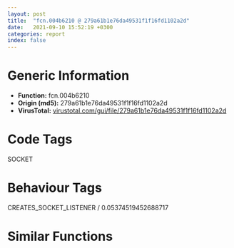 ```yaml
---
layout: post
title:  "fcn.004b6210 @ 279a61b1e76da49531f1f16fd1102a2d"
date:   2021-09-10 15:52:19 +0300
categories: report
index: false
---
```


# Generic Information
- **Function:** fcn.004b6210
- **Origin (md5):** 279a61b1e76da49531f1f16fd1102a2d
- **VirusTotal:** [virustotal.com/gui/file/279a61b1e76da49531f1f16fd1102a2d][virustotal_ref]

# Code Tags
<span class="tag" id="SOCKET">SOCKET</span>


# Behaviour Tags
<span class="bhv-tag" id="CREATES_SOCKET_LISTENER">CREATES_SOCKET_LISTENER / 0.05374519452688717</span>

# Similar Functions
<script type="text/javascript" src="https://www.gstatic.com/charts/loader.js"></script>
<script type="text/javascript">

    google.charts.load('current', {'packages':['corechart']});
    google.charts.setOnLoadCallback(drawChart);

    function drawChart() {
    var data = new google.visualization.DataTable();
        data.addColumn('number', 'X');
        data.addColumn('number', 'Y');
        data.addColumn({type: 'string', role: 'tooltip', 'p': {'html': true}});
        data.addColumn({'type': 'string', 'role': 'style'});
        
        data.addRows([
    [23.362194061279297, -36.145423889160156, '<b><a href="/report/fcn.004b6210@279a61b1e76da49531f1f16fd1102a2d">fcn.004b6210</a><br>@279a61b1e76da49531f1f16fd1102a2d</b><br>sub esp, 0x320<br>push ebx<br>mov ebx, dword[esp+0x32c]<br>push ebp<br>push esi<br>push edi<br>mov edi, dword[esp+0x334]<br>xor esi, esi<br>xor ebp, ebp<br>mov dword[esp+0x14], esi<br>mov dword[esp+0x18], esi<br>cmp edi, 0xffffffff<br>jne 0x4b6261<br>cmp ebx, edi<br>jne 0x4b6261<br>cmp dword[esp+0x33c], edi<br>jne 0x4b6261<br>mov eax, dword[esp+0x340]<br>push eax<br>call fcn.004b61e0<br>add esp, 4<br>pop edi<br>pop esi<br>pop ebp<br>pop ebx<br>add esp, 0x320<br>ret <br>mov eax, dword[esp+0x340]<br>cmp eax, esi<br>jle 0x4b627b<br>mov ebp, eax<br>call fcn.004bffa0<br>mov dword[esp+0x14], eax<br>mov dword[esp+0x18], edx<br>xor edx, edx<br>mov dword[esp+0x24], edx<br>mov dword[esp+0x10], 0xffffffff<br>mov dword[esp+0x128], esi<br>cmp edi, 0xffffffff<br>je 0x4b62b6<br>mov esi, 1<br>mov edx, esi<br>mov dword[esp+0x12c], edi<br>mov dword[esp+0x128], esi<br>mov dword[esp+0x28], edi<br>mov dword[esp+0x24], edx<br>mov dword[esp+0x10], edi<br>cmp ebx, 0xffffffff<br>je 0x4b631f<br>xor eax, eax<br>test esi, esi<br>jbe 0x4b62cf<br>cmp dword[esp+eax*4+0x12c], ebx<br>je 0x4b62cf<br>inc eax<br>cmp eax, esi<br>jb 0x4b62c1<br>cmp eax, esi<br>jne 0x4b62ee<br>cmp esi, 0x40<br>jae 0x4b62ee<br>mov dword[esp+eax*4+0x12c], ebx<br>mov esi, dword[esp+0x128]<br>inc esi<br>mov dword[esp+0x128], esi<br>xor eax, eax<br>test edx, edx<br>jbe 0x4b62ff<br>cmp dword[esp+eax*4+0x28], ebx<br>je 0x4b62ff<br>inc eax<br>cmp eax, edx<br>jb 0x4b62f4<br>cmp eax, edx<br>jne 0x4b6315<br>cmp edx, 0x40<br>jae 0x4b6315<br>mov dword[esp+eax*4+0x28], ebx<br>mov edx, dword[esp+0x24]<br>inc edx<br>mov dword[esp+0x24], edx<br>cmp ebx, dword[esp+0x10]<br>jbe 0x4b631f<br>mov dword[esp+0x10], ebx<br>mov edi, dword[esp+0x33c]<br>xor ecx, ecx<br>mov dword[esp+0x22c], ecx<br>cmp edi, 0xffffffff<br>je 0x4b6377<br>mov ecx, 1<br>xor eax, eax<br>mov dword[esp+0x230], edi<br>mov dword[esp+0x22c], ecx<br>test edx, edx<br>jbe 0x4b635c<br>lea ecx, [ecx]<br>cmp dword[esp+eax*4+0x28], edi<br>je 0x4b635c<br>add eax, ecx<br>cmp eax, edx<br>jb 0x4b6350<br>cmp eax, edx<br>jne 0x4b636d<br>cmp edx, 0x40<br>jae 0x4b636d<br>mov dword[esp+eax*4+0x28], edi<br>add dword[esp+0x24], ecx<br>cmp edi, dword[esp+0x10]<br>jbe 0x4b6377<br>mov dword[esp+0x10], edi<br>mov ebx, dword[esp+0x10]<br>xor edx, edx<br>cmp dword[esp+0x340], edx<br>lea eax, [esp+0x1c]<br>setl dl<br>dec edx<br>and edx, eax<br>mov edi, edx<br>inc ebx<br>jmp 0x4b63b0<br>mov ecx, dword[esp+0x22c]<br>mov esi, dword[esp+0x128]<br>mov edi, edi<br>mov eax, dword[esp+0x340]<br>xor edx, edx<br>cmp eax, edx<br>jle 0x4b63e4<br>mov eax, 0x10624dd3<br>imul ebp<br>sar edx, 6<br>mov eax, edx<br>shr eax, 0x1f<br>add eax, edx<br>mov dword[esp+0x1c], eax<br>imul eax, eax, 0x3e8<br>mov edx, ebp<br>sub edx, eax<br>imul edx, edx, 0x3e8<br>jmp 0x4b63ea<br>jne 0x4b63ee<br>mov dword[esp+0x1c], edx<br>mov dword[esp+0x20], edx<br>neg ecx<br>sbb ecx, ecx<br>push edi<br>lea edx, [esp+0x230]<br>and ecx, edx<br>lea eax, [esp+0x28]<br>push eax<br>neg esi<br>sbb esi, esi<br>lea eax, [esp+0x130]<br>push ecx<br>and esi, eax<br>push esi<br>push ebx<br>call dword[sym.imp.WS2_32.dll_select]<br>cmp eax, 0xffffffff<br>jne 0x4b646f<br>call dword[sym.imp.WS2_32.dll_WSAGetLastError]<br>test eax, eax<br>je 0x4b6436<br>cmp dword[0x5446d0], 0<br>jne 0x4b6473<br>cmp eax, 0x2714<br>jne 0x4b6473<br>cmp dword[esp+0x340], 0<br>jle 0x4b63a0<br>mov ecx, dword[esp+0x18]<br>mov edx, dword[esp+0x14]<br>push ecx<br>push edx<br>call fcn.004bffa0<br>push edx<br>push eax<br>call fcn.004bffd0<br>mov ebp, dword[esp+0x350]<br>sub ebp, eax<br>add esp, 0x10<br>test ebp, ebp<br>jle 0x4b6483<br>jmp 0x4b63a0<br>test eax, eax<br>jge 0x4b6481<br>pop edi<br>pop esi<br>pop ebp<br>or eax, 0xffffffff<br>pop ebx<br>add esp, 0x320<br>ret <br>jne 0x4b6490<br>pop edi<br>pop esi<br>pop ebp<br>xor eax, eax<br>pop ebx<br>add esp, 0x320<br>ret <br>mov edi, dword[esp+0x334]<br>xor esi, esi<br>cmp edi, 0xffffffff<br>je 0x4b64c7<br>lea eax, [esp+0x128]<br>push eax<br>push edi<br>call sub.WS2_32.dll___WSAFDIsSet<br>test eax, eax<br>je 0x4b64b5<br>mov esi, 1<br>lea ecx, [esp+0x24]<br>push ecx<br>push edi<br>call sub.WS2_32.dll___WSAFDIsSet<br>test eax, eax<br>je 0x4b64c7<br>or esi, 4<br>mov edi, dword[esp+0x338]<br>cmp edi, 0xffffffff<br>je 0x4b64fa<br>lea edx, [esp+0x128]<br>push edx<br>push edi<br>call sub.WS2_32.dll___WSAFDIsSet<br>test eax, eax<br>je 0x4b64e8<br>or esi, 8<br>lea eax, [esp+0x24]<br>push eax<br>push edi<br>call sub.WS2_32.dll___WSAFDIsSet<br>test eax, eax<br>je 0x4b64fa<br>or esi, 4<br>mov edi, dword[esp+0x33c]<br>cmp edi, 0xffffffff<br>je 0x4b652d<br>lea ecx, [esp+0x22c]<br>push ecx<br>push edi<br>call sub.WS2_32.dll___WSAFDIsSet<br>test eax, eax<br>je 0x4b651b<br>or esi, 2<br>lea edx, [esp+0x24]<br>push edx<br>push edi<br>call sub.WS2_32.dll___WSAFDIsSet<br>test eax, eax<br>je 0x4b652d<br>or esi, 4<br>pop edi<br>mov eax, esi<br>pop esi<br>pop ebp<br>pop ebx<br>add esp, 0x320<br>ret <br><eoc> ', 'point { fill-color: #e0440e; }'],
[-20.47254180908203, -65.88912963867188, '<b><a href="/report/fcn.00408b10@e2ba7f10eb234338a49853c34d7d9c56">fcn.00408b10</a><br>@e2ba7f10eb234338a49853c34d7d9c56</b><br>push ebp<br>mov ebp, esp<br>sub esp, 0x34c<br>mov eax, dword[0x55bdf4]<br>xor eax, ebp<br>mov dword[ebp-4], eax<br>mov edx, dword[ebp+0x10]<br>push ebx<br>mov ebx, dword[ebp+8]<br>push esi<br>xor esi, esi<br>push edi<br>mov dword[ebp-0x320], ebx<br>mov dword[ebp-0x318], edx<br>mov dword[ebp-0x334], esi<br>mov dword[ebp-0x330], esi<br>mov dword[ebp-0x32c], esi<br>mov dword[ebp-0x324], esi<br>cmp ebx, esi<br>je 0x408b6b<br>mov ecx, dword[ebp+0xc]<br>xor eax, eax<br>cmp ecx, esi<br>jbe 0x408b6b<br>nop <br>cmp dword[ebx+eax*8], 0xffffffff<br>jne 0x408b85<br>inc eax<br>cmp eax, ecx<br>jb 0x408b60<br>push edx<br>call fcn.004086b0<br>add esp, 4<br>pop edi<br>pop esi<br>pop ebx<br>mov ecx, dword[ebp-4]<br>xor ecx, ebp<br>call fcn.004f166b<br>mov esp, ebp<br>pop ebp<br>ret <br>cmp edx, esi<br>jle 0x408bc1<br>lea eax, [ebp-0x34c]<br>push eax<br>mov dword[ebp-0x324], edx<br>call fcn.00413660<br>mov ecx, dword[eax]<br>mov edx, dword[eax+4]<br>mov dword[ebp-0x334], ecx<br>mov ecx, dword[eax+8]<br>mov dword[ebp-0x330], edx<br>mov edx, dword[eax+0xc]<br>add esp, 4<br>mov dword[ebp-0x32c], ecx<br>mov dword[ebp-0x328], edx<br>xor ecx, ecx<br>xor edi, edi<br>xor eax, eax<br>mov dword[ebp-0x20c], ecx<br>mov dword[ebp-0x108], esi<br>mov dword[ebp-0x310], edi<br>mov dword[ebp-0x314], 0xffffffff<br>mov dword[ebp-0x31c], eax<br>lea esp, [esp]<br>xor edx, edx<br>mov word[ebx+eax*8+6], dx<br>mov edx, dword[ebx+eax*8]<br>cmp edx, 0xffffffff<br>je 0x408cd7<br>movzx ebx, word[ebx+eax*8+4]<br>test bl, 7<br>je 0x408ccb<br>cmp edx, dword[ebp-0x314]<br>jbe 0x408c1f<br>mov dword[ebp-0x314], edx<br>test bl, 1<br>je 0x408c5b<br>xor eax, eax<br>test ecx, ecx<br>je 0x408c3e<br>lea ebx, [ebx]<br>cmp dword[ebp+eax*4-0x208], edx<br>je 0x408c3e<br>inc eax<br>cmp eax, ecx<br>jb 0x408c30<br>cmp eax, ecx<br>jne 0x408c5b<br>cmp ecx, 0x40<br>jae 0x408c5b<br>mov dword[ebp+eax*4-0x208], edx<br>mov ecx, dword[ebp-0x20c]<br>inc ecx<br>mov dword[ebp-0x20c], ecx<br>test bl, 4<br>je 0x408c91<br>xor eax, eax<br>test esi, esi<br>je 0x408c74<br>cmp dword[ebp+eax*4-0x104], edx<br>je 0x408c74<br>inc eax<br>cmp eax, esi<br>jb 0x408c66<br>cmp eax, esi<br>jne 0x408c91<br>cmp esi, 0x40<br>jae 0x408c91<br>mov dword[ebp+eax*4-0x104], edx<br>mov esi, dword[ebp-0x108]<br>inc esi<br>mov dword[ebp-0x108], esi<br>test bl, 2<br>je 0x408ccb<br>xor eax, eax<br>test edi, edi<br>je 0x408cae<br>lea esp, [esp]<br>cmp dword[ebp+eax*4-0x30c], edx<br>je 0x408cae<br>inc eax<br>cmp eax, edi<br>jb 0x408ca0<br>cmp eax, edi<br>jne 0x408ccb<br>cmp edi, 0x40<br>jae 0x408ccb<br>mov dword[ebp+eax*4-0x30c], edx<br>mov edi, dword[ebp-0x310]<br>inc edi<br>mov dword[ebp-0x310], edi<br>mov ebx, dword[ebp-0x320]<br>mov eax, dword[ebp-0x31c]<br>inc eax<br>mov dword[ebp-0x31c], eax<br>cmp eax, dword[ebp+0xc]<br>jb 0x408bf0<br>test ecx, ecx<br>jne 0x408d13<br>test esi, esi<br>jne 0x408d13<br>test edi, edi<br>jne 0x408d13<br>mov eax, dword[ebp-0x318]<br>push eax<br>call fcn.004086b0<br>add esp, 4<br>pop edi<br>pop esi<br>pop ebx<br>mov ecx, dword[ebp-4]<br>xor ecx, ebp<br>call fcn.004f166b<br>mov esp, ebp<br>pop ebp<br>ret <br>mov ebx, dword[ebp-0x324]<br>xor edx, edx<br>cmp dword[ebp-0x318], edx<br>lea eax, [ebp-0x33c]<br>setl dl<br>dec edx<br>and edx, eax<br>mov dword[ebp-0x31c], edx<br>mov edx, dword[ebp-0x314]<br>inc edx<br>mov dword[ebp-0x314], edx<br>jmp 0x408d54<br>mov edi, dword[ebp-0x310]<br>mov esi, dword[ebp-0x108]<br>mov ecx, dword[ebp-0x20c]<br>mov edx, dword[ebp-0x318]<br>xor eax, eax<br>cmp edx, eax<br>jle 0x408d8f<br>mov eax, 0x10624dd3<br>imul ebx<br>sar edx, 6<br>mov eax, edx<br>shr eax, 0x1f<br>add eax, edx<br>mov dword[ebp-0x33c], eax<br>imul eax, eax, 0x3e8<br>mov edx, ebx<br>sub edx, eax<br>imul edx, edx, 0x3e8<br>mov dword[ebp-0x338], edx<br>jmp 0x408d9d<br>jne 0x408d9d<br>mov dword[ebp-0x33c], eax<br>mov dword[ebp-0x338], eax<br>mov eax, dword[ebp-0x31c]<br>neg edi<br>sbb edi, edi<br>push eax<br>lea edx, [ebp-0x310]<br>and edi, edx<br>neg esi<br>sbb esi, esi<br>lea eax, [ebp-0x108]<br>and esi, eax<br>mov eax, dword[ebp-0x314]<br>neg ecx<br>push edi<br>sbb ecx, ecx<br>lea edx, [ebp-0x20c]<br>push esi<br>and ecx, edx<br>push ecx<br>push eax<br>call dword[sym.imp.WS2_32.dll_select]<br>cmp eax, 0xffffffff<br>jne 0x408e74<br>call dword[sym.imp.WS2_32.dll_WSAGetLastError]<br>test eax, eax<br>je 0x408dff<br>cmp dword[0x5620a8], 0<br>jne 0x408e78<br>cmp eax, 0x2714<br>jne 0x408e78<br>cmp dword[ebp-0x318], 0<br>jle 0x408d42<br>lea ecx, [ebp-0x34c]<br>push ecx<br>call fcn.00413660<br>mov edx, dword[ebp-0x334]<br>sub esp, 0xc<br>mov ecx, esp<br>mov dword[ecx], edx<br>mov edx, dword[ebp-0x330]<br>mov dword[ecx+4], edx<br>mov edx, dword[ebp-0x32c]<br>mov dword[ecx+8], edx<br>mov edx, dword[ebp-0x328]<br>mov dword[ecx+0xc], edx<br>mov edx, dword[eax]<br>sub esp, 0x10<br>mov ecx, esp<br>mov dword[ecx], edx<br>mov edx, dword[eax+4]<br>mov dword[ecx+4], edx<br>mov edx, dword[eax+8]<br>mov eax, dword[eax+0xc]<br>mov dword[ecx+8], edx<br>mov dword[ecx+0xc], eax<br>call fcn.004136a0<br>mov ebx, dword[ebp-0x318]<br>sub ebx, eax<br>add esp, 0x20<br>test ebx, ebx<br>jle 0x408e8e<br>jmp 0x408d42<br>test eax, eax<br>jns 0x408e8c<br>or eax, 0xffffffff<br>pop edi<br>pop esi<br>pop ebx<br>mov ecx, dword[ebp-4]<br>xor ecx, ebp<br>call fcn.004f166b<br>mov esp, ebp<br>pop ebp<br>ret <br>jne 0x408ea1<br>xor eax, eax<br>pop edi<br>pop esi<br>pop ebx<br>mov ecx, dword[ebp-4]<br>xor ecx, ebp<br>call fcn.004f166b<br>mov esp, ebp<br>pop ebp<br>ret <br>mov esi, dword[ebp-0x320]<br>mov edi, dword[ebp+0xc]<br>xor ebx, ebx<br>add esi, 6<br>nop <br>mov eax, dword[esi-6]<br>xor ecx, ecx<br>mov word[esi], cx<br>cmp eax, 0xffffffff<br>je 0x408f09<br>lea edx, [ebp-0x20c]<br>push edx<br>push eax<br>call sub.WS2_32.dll___WSAFDIsSet<br>test eax, eax<br>je 0x408ed2<br>or word[esi], 1<br>mov ecx, dword[esi-6]<br>lea eax, [ebp-0x108]<br>push eax<br>push ecx<br>call sub.WS2_32.dll___WSAFDIsSet<br>test eax, eax<br>je 0x408eea<br>or word[esi], 4<br>mov eax, dword[esi-6]<br>lea edx, [ebp-0x310]<br>push edx<br>push eax<br>call sub.WS2_32.dll___WSAFDIsSet<br>test eax, eax<br>je 0x408f02<br>or word[esi], 2<br>cmp word[esi], 0<br>je 0x408f09<br>inc ebx<br>add esi, 8<br>dec edi<br>jne 0x408eb0<br>mov ecx, dword[ebp-4]<br>pop edi<br>pop esi<br>mov eax, ebx<br>xor ecx, ebp<br>pop ebx<br>call fcn.004f166b<br>mov esp, ebp<br>pop ebp<br>ret <br><eoc> ', 'null'],
[76.30862426757812, -37.84952163696289, '<b><a href="/report/fcn.00446990@289859175c221b107317af7727d26c17">fcn.00446990</a><br>@289859175c221b107317af7727d26c17</b><br>sub esp, 0x324<br>push ebx<br>mov ebx, dword[esp+0x32c]<br>push esi<br>xor esi, esi<br>mov dword[esp+0x10], esi<br>mov dword[esp+0x14], esi<br>mov dword[esp+8], esi<br>cmp ebx, esi<br>je 0x4469cb<br>mov ecx, dword[esp+0x334]<br>xor eax, eax<br>cmp ecx, esi<br>jbe 0x4469cb<br>mov edi, edi<br>cmp dword[ebx+eax*8], 0xffffffff<br>jne 0x4469e4<br>inc eax<br>cmp eax, ecx<br>jb 0x4469c0<br>mov eax, dword[esp+0x338]<br>push eax<br>call fcn.00446630<br>add esp, 4<br>pop esi<br>pop ebx<br>add esp, 0x324<br>ret <br>mov eax, dword[esp+0x338]<br>cmp eax, esi<br>jle 0x446a00<br>mov dword[esp+8], eax<br>call fcn.004503d0<br>mov dword[esp+0x10], eax<br>mov dword[esp+0x14], edx<br>push ebp<br>push edi<br>xor ecx, ecx<br>xor edi, edi<br>or eax, 0xffffffff<br>mov dword[esp+0x12c], ecx<br>mov dword[esp+0x28], esi<br>mov dword[esp+0x230], edi<br>mov dword[esp+0x14], eax<br>xor ebp, ebp<br>xor edx, edx<br>mov word[ebx+ebp*8+6], dx<br>mov edx, dword[ebx+ebp*8]<br>cmp edx, 0xffffffff<br>je 0x446af8<br>movzx ebx, word[ebx+ebp*8+4]<br>test bl, 7<br>je 0x446aed<br>cmp edx, eax<br>jbe 0x446a4a<br>mov dword[esp+0x14], edx<br>test bl, 1<br>je 0x446a82<br>xor eax, eax<br>test ecx, ecx<br>jbe 0x446a63<br>cmp dword[esp+eax*4+0x130], edx<br>je 0x446a63<br>inc eax<br>cmp eax, ecx<br>jb 0x446a55<br>cmp eax, ecx<br>jne 0x446a82<br>cmp ecx, 0x40<br>jae 0x446a82<br>mov dword[esp+eax*4+0x130], edx<br>mov ecx, dword[esp+0x12c]<br>inc ecx<br>mov dword[esp+0x12c], ecx<br>test bl, 4<br>je 0x446ab1<br>xor eax, eax<br>test esi, esi<br>jbe 0x446a9b<br>lea ecx, [ecx]<br>cmp dword[esp+eax*4+0x2c], edx<br>je 0x446a9b<br>inc eax<br>cmp eax, esi<br>jb 0x446a90<br>cmp eax, esi<br>jne 0x446ab1<br>cmp esi, 0x40<br>jae 0x446ab1<br>mov dword[esp+eax*4+0x2c], edx<br>mov esi, dword[esp+0x28]<br>inc esi<br>mov dword[esp+0x28], esi<br>test bl, 2<br>je 0x446aed<br>xor eax, eax<br>test edi, edi<br>jbe 0x446ace<br>lea esp, [esp]<br>cmp dword[esp+eax*4+0x234], edx<br>je 0x446ace<br>inc eax<br>cmp eax, edi<br>jb 0x446ac0<br>cmp eax, edi<br>jne 0x446aed<br>cmp edi, 0x40<br>jae 0x446aed<br>mov dword[esp+eax*4+0x234], edx<br>mov edi, dword[esp+0x230]<br>inc edi<br>mov dword[esp+0x230], edi<br>mov ebx, dword[esp+0x338]<br>mov eax, dword[esp+0x14]<br>inc ebp<br>cmp ebp, dword[esp+0x33c]<br>jb 0x446a21<br>test ecx, ecx<br>jne 0x446b2d<br>test esi, esi<br>jne 0x446b2d<br>test edi, edi<br>jne 0x446b2d<br>mov eax, dword[esp+0x340]<br>push eax<br>call fcn.00446630<br>add esp, 4<br>pop edi<br>pop ebp<br>pop esi<br>pop ebx<br>add esp, 0x324<br>ret <br>xor ebx, ebx<br>cmp dword[esp+0x340], ebx<br>lea edx, [esp+0x20]<br>setl bl<br>lea ebp, [eax+1]<br>dec ebx<br>and ebx, edx<br>jmp 0x446b60<br>mov edi, dword[esp+0x230]<br>mov esi, dword[esp+0x28]<br>mov ecx, dword[esp+0x12c]<br>jmp 0x446b60<br>mov eax, dword[esp+0x340]<br>xor edx, edx<br>cmp eax, edx<br>jle 0x446b98<br>mov eax, 0x10624dd3<br>imul dword[esp+0x10]<br>sar edx, 6<br>mov eax, edx<br>shr eax, 0x1f<br>add eax, edx<br>mov edx, dword[esp+0x10]<br>mov dword[esp+0x20], eax<br>imul eax, eax, 0x3e8<br>sub edx, eax<br>imul edx, edx, 0x3e8<br>jmp 0x446b9e<br>jne 0x446ba2<br>mov dword[esp+0x20], edx<br>mov dword[esp+0x24], edx<br>neg edi<br>sbb edi, edi<br>lea eax, [esp+0x230]<br>and edi, eax<br>neg esi<br>sbb esi, esi<br>push ebx<br>lea edx, [esp+0x2c]<br>and esi, edx<br>neg ecx<br>push edi<br>sbb ecx, ecx<br>lea eax, [esp+0x134]<br>push esi<br>and ecx, eax<br>push ecx<br>push ebp<br>call dword[sym.imp.WS2_32.dll_select]<br>cmp eax, 0xffffffff<br>jne 0x446c2d<br>call dword[sym.imp.WS2_32.dll_WSAGetLastError]<br>test eax, eax<br>je 0x446bf0<br>cmp dword[0x4d1f60], 0<br>jne 0x446c31<br>cmp eax, 0x2714<br>jne 0x446c31<br>cmp dword[esp+0x340], 0<br>jle 0x446b45<br>mov ecx, dword[esp+0x1c]<br>mov edx, dword[esp+0x18]<br>push ecx<br>push edx<br>call fcn.004503d0<br>push edx<br>push eax<br>call fcn.00450400<br>mov ecx, dword[esp+0x350]<br>sub ecx, eax<br>add esp, 0x10<br>mov dword[esp+0x10], ecx<br>test ecx, ecx<br>jle 0x446c41<br>jmp 0x446b45<br>test eax, eax<br>jge 0x446c3f<br>pop edi<br>pop ebp<br>pop esi<br>or eax, 0xffffffff<br>pop ebx<br>add esp, 0x324<br>ret <br>jne 0x446c4e<br>pop edi<br>pop ebp<br>pop esi<br>xor eax, eax<br>pop ebx<br>add esp, 0x324<br>ret <br>mov esi, dword[esp+0x338]<br>mov edi, dword[esp+0x33c]<br>xor ebx, ebx<br>add esi, 6<br>xor eax, eax<br>mov word[esi], ax<br>mov eax, dword[esi-6]<br>cmp eax, 0xffffffff<br>je 0x446cba<br>lea ecx, [esp+0x12c]<br>push ecx<br>push eax<br>call sub.WS2_32.dll___WSAFDIsSet<br>test eax, eax<br>je 0x446c84<br>or word[esi], 1<br>mov eax, dword[esi-6]<br>lea edx, [esp+0x28]<br>push edx<br>push eax<br>call sub.WS2_32.dll___WSAFDIsSet<br>test eax, eax<br>je 0x446c9a<br>or word[esi], 4<br>mov edx, dword[esi-6]<br>lea ecx, [esp+0x230]<br>push ecx<br>push edx<br>call sub.WS2_32.dll___WSAFDIsSet<br>test eax, eax<br>je 0x446cb3<br>or word[esi], 2<br>cmp word[esi], 0<br>je 0x446cba<br>inc ebx<br>add esi, 8<br>sub edi, 1<br>jne 0x446c61<br>pop edi<br>pop ebp<br>pop esi<br>mov eax, ebx<br>pop ebx<br>add esp, 0x324<br>ret <br><eoc> ', 'null'],
[38.10360336303711, -87.0261001586914, '<b><a href="/report/fcn.004086e0@e2ba7f10eb234338a49853c34d7d9c56">fcn.004086e0</a><br>@e2ba7f10eb234338a49853c34d7d9c56</b><br>push ebp<br>mov ebp, esp<br>sub esp, 0x340<br>mov eax, dword[0x55bdf4]<br>xor eax, ebp<br>mov dword[ebp-4], eax<br>push ebx<br>push esi<br>xor esi, esi<br>push edi<br>xor edi, edi<br>mov dword[ebp-0x324], esi<br>mov dword[ebp-0x320], esi<br>mov dword[ebp-0x31c], esi<br>cmp dword[ebp+0x18], esi<br>jl 0x408728<br>jg 0x40871e<br>mov edx, dword[ebp+0x14]<br>cmp edx, 0x7fffffff<br>jb 0x40872b<br>mov dword[ebp+0x14], 0x7fffffff<br>mov dword[ebp+0x18], esi<br>mov edx, dword[ebp+0x14]<br>mov eax, dword[ebp+8]<br>mov ecx, dword[ebp+0xc]<br>cmp eax, 0xffffffff<br>jne 0x408759<br>cmp ecx, eax<br>jne 0x408759<br>cmp dword[ebp+0x10], eax<br>jne 0x408759<br>push edx<br>call fcn.004086b0<br>add esp, 4<br>pop edi<br>pop esi<br>pop ebx<br>mov ecx, dword[ebp-4]<br>xor ecx, ebp<br>call fcn.004f166b<br>mov esp, ebp<br>pop ebp<br>ret <br>cmp dword[ebp+0x18], esi<br>jl 0x4087a0<br>jg 0x408764<br>cmp edx, esi<br>jbe 0x4087a0<br>lea eax, [ebp-0x340]<br>push eax<br>mov edi, edx<br>call fcn.00413660<br>mov ecx, dword[eax]<br>mov edx, dword[eax+4]<br>mov dword[ebp-0x324], ecx<br>mov ecx, dword[eax+8]<br>mov dword[ebp-0x320], edx<br>mov edx, dword[eax+0xc]<br>mov eax, dword[ebp+8]<br>add esp, 4<br>mov dword[ebp-0x31c], ecx<br>mov ecx, dword[ebp+0xc]<br>mov dword[ebp-0x318], edx<br>xor esi, esi<br>xor edx, edx<br>or ebx, 0xffffffff<br>xor esi, esi<br>mov dword[ebp-0x108], edx<br>mov dword[ebp-0x314], ebx<br>mov dword[ebp-0x20c], esi<br>cmp eax, 0xffffffff<br>je 0x4087e5<br>mov esi, 1<br>mov edx, esi<br>mov dword[ebp-0x208], eax<br>mov dword[ebp-0x20c], esi<br>mov dword[ebp-0x104], eax<br>mov dword[ebp-0x108], edx<br>mov ebx, eax<br>mov dword[ebp-0x314], eax<br>cmp ecx, 0xffffffff<br>je 0x408858<br>xor eax, eax<br>test esi, esi<br>je 0x4087fe<br>cmp dword[ebp+eax*4-0x208], ecx<br>je 0x4087fe<br>inc eax<br>cmp eax, esi<br>jb 0x4087f0<br>cmp eax, esi<br>jne 0x40881b<br>cmp esi, 0x40<br>jae 0x40881b<br>mov dword[ebp+eax*4-0x208], ecx<br>mov esi, dword[ebp-0x20c]<br>inc esi<br>mov dword[ebp-0x20c], esi<br>xor eax, eax<br>test edx, edx<br>je 0x40882f<br>cmp dword[ebp+eax*4-0x104], ecx<br>je 0x40882f<br>inc eax<br>cmp eax, edx<br>jb 0x408821<br>cmp eax, edx<br>jne 0x40884c<br>cmp edx, 0x40<br>jae 0x40884c<br>mov dword[ebp+eax*4-0x104], ecx<br>mov edx, dword[ebp-0x108]<br>inc edx<br>mov dword[ebp-0x108], edx<br>cmp ecx, ebx<br>jbe 0x408858<br>mov ebx, ecx<br>mov dword[ebp-0x314], ebx<br>mov eax, dword[ebp+0x10]<br>xor ecx, ecx<br>mov dword[ebp-0x310], ecx<br>cmp eax, 0xffffffff<br>je 0x4088b8<br>mov dword[ebp-0x30c], eax<br>mov ecx, 1<br>xor eax, eax<br>mov dword[ebp-0x310], ecx<br>test edx, edx<br>je 0x408897<br>nop <br>mov ebx, dword[ebp+0x10]<br>cmp dword[ebp+eax*4-0x104], ebx<br>je 0x408891<br>inc eax<br>cmp eax, edx<br>jb 0x408880<br>mov ebx, dword[ebp-0x314]<br>cmp eax, edx<br>jne 0x4088b0<br>cmp edx, 0x40<br>jae 0x4088b0<br>mov edx, dword[ebp+0x10]<br>mov dword[ebp+eax*4-0x104], edx<br>inc dword[ebp-0x108]<br>cmp dword[ebp+0x10], ebx<br>jbe 0x4088b8<br>mov ebx, dword[ebp+0x10]<br>cmp dword[ebp+0x18], 0<br>jg 0x4088df<br>jl 0x4088c6<br>cmp dword[ebp+0x14], 0<br>jae 0x4088df<br>inc ebx<br>mov dword[ebp-0x330], ebx<br>mov ebx, dword[sym.imp.WS2_32.dll_select]<br>mov dword[ebp-0x314], 0<br>jmp 0x408910<br>inc ebx<br>lea eax, [ebp-0x32c]<br>mov dword[ebp-0x330], ebx<br>mov ebx, dword[sym.imp.WS2_32.dll_select]<br>mov dword[ebp-0x314], eax<br>jmp 0x408910<br>mov ecx, dword[ebp-0x310]<br>mov esi, dword[ebp-0x20c]<br>lea esp, [esp]<br>cmp dword[ebp+0x18], 0<br>jl 0x40894d<br>jg 0x40891e<br>cmp dword[ebp+0x14], 0<br>jbe 0x40894d<br>mov eax, 0x10624dd3<br>imul edi<br>sar edx, 6<br>mov eax, edx<br>shr eax, 0x1f<br>add eax, edx<br>mov dword[ebp-0x32c], eax<br>imul eax, eax, 0x3e8<br>mov edx, edi<br>sub edx, eax<br>imul edx, edx, 0x3e8<br>mov dword[ebp-0x328], edx<br>jmp 0x408961<br>mov eax, dword[ebp+0x14]<br>or eax, dword[ebp+0x18]<br>jne 0x408961<br>mov dword[ebp-0x32c], eax<br>mov dword[ebp-0x328], eax<br>mov edx, dword[ebp-0x314]<br>push edx<br>neg ecx<br>sbb ecx, ecx<br>lea edx, [ebp-0x310]<br>and ecx, edx<br>lea eax, [ebp-0x108]<br>push eax<br>neg esi<br>push ecx<br>mov ecx, dword[ebp-0x330]<br>sbb esi, esi<br>lea eax, [ebp-0x20c]<br>and esi, eax<br>push esi<br>push ecx<br>call ebx<br>cmp eax, 0xffffffff<br>jne 0x408a34<br>call dword[sym.imp.WS2_32.dll_WSAGetLastError]<br>test eax, eax<br>je 0x4089b9<br>cmp dword[0x5620a8], 0<br>jne 0x408a38<br>cmp eax, 0x2714<br>jne 0x408a38<br>cmp dword[ebp+0x18], 0<br>jl 0x408900<br>jg 0x4089cf<br>cmp dword[ebp+0x14], 0<br>jbe 0x408900<br>lea edx, [ebp-0x340]<br>push edx<br>call fcn.00413660<br>mov edx, dword[ebp-0x324]<br>sub esp, 0xc<br>mov ecx, esp<br>mov dword[ecx], edx<br>mov edx, dword[ebp-0x320]<br>mov dword[ecx+4], edx<br>mov edx, dword[ebp-0x31c]<br>mov dword[ecx+8], edx<br>mov edx, dword[ebp-0x318]<br>mov dword[ecx+0xc], edx<br>mov edx, dword[eax]<br>sub esp, 0x10<br>mov ecx, esp<br>mov dword[ecx], edx<br>mov edx, dword[eax+4]<br>mov dword[ecx+4], edx<br>mov edx, dword[eax+8]<br>mov eax, dword[eax+0xc]<br>mov dword[ecx+8], edx<br>mov dword[ecx+0xc], eax<br>call fcn.004136a0<br>mov edi, dword[ebp+0x14]<br>sub edi, eax<br>add esp, 0x20<br>test edi, edi<br>jle 0x408a4e<br>jmp 0x408900<br>test eax, eax<br>jns 0x408a4c<br>or eax, 0xffffffff<br>pop edi<br>pop esi<br>pop ebx<br>mov ecx, dword[ebp-4]<br>xor ecx, ebp<br>call fcn.004f166b<br>mov esp, ebp<br>pop ebp<br>ret <br>jne 0x408a61<br>xor eax, eax<br>pop edi<br>pop esi<br>pop ebx<br>mov ecx, dword[ebp-4]<br>xor ecx, ebp<br>call fcn.004f166b<br>mov esp, ebp<br>pop ebp<br>ret <br>mov edi, dword[ebp+8]<br>xor esi, esi<br>cmp edi, 0xffffffff<br>je 0x408a95<br>lea ecx, [ebp-0x20c]<br>push ecx<br>push edi<br>call sub.WS2_32.dll___WSAFDIsSet<br>test eax, eax<br>je 0x408a81<br>mov esi, 1<br>lea edx, [ebp-0x108]<br>push edx<br>push edi<br>call sub.WS2_32.dll___WSAFDIsSet<br>test eax, eax<br>je 0x408a95<br>or esi, 4<br>mov edi, dword[ebp+0xc]<br>cmp edi, 0xffffffff<br>je 0x408ac5<br>lea eax, [ebp-0x20c]<br>push eax<br>push edi<br>call sub.WS2_32.dll___WSAFDIsSet<br>test eax, eax<br>je 0x408ab1<br>or esi, 8<br>lea ecx, [ebp-0x108]<br>push ecx<br>push edi<br>call sub.WS2_32.dll___WSAFDIsSet<br>test eax, eax<br>je 0x408ac5<br>or esi, 4<br>mov edi, dword[ebp+0x10]<br>cmp edi, 0xffffffff<br>je 0x408af5<br>lea edx, [ebp-0x310]<br>push edx<br>push edi<br>call sub.WS2_32.dll___WSAFDIsSet<br>test eax, eax<br>je 0x408ae1<br>or esi, 2<br>lea eax, [ebp-0x108]<br>push eax<br>push edi<br>call sub.WS2_32.dll___WSAFDIsSet<br>test eax, eax<br>je 0x408af5<br>or esi, 4<br>mov ecx, dword[ebp-4]<br>pop edi<br>mov eax, esi<br>pop esi<br>xor ecx, ebp<br>pop ebx<br>call fcn.004f166b<br>mov esp, ebp<br>pop ebp<br>ret <br><eoc> ', 'null'],
[41.34410858154297, 13.682910919189453, '<b><a href="/report/fcn.004b6540@279a61b1e76da49531f1f16fd1102a2d">fcn.004b6540</a><br>@279a61b1e76da49531f1f16fd1102a2d</b><br>sub esp, 0x324<br>push ebx<br>mov ebx, dword[esp+0x32c]<br>push esi<br>xor esi, esi<br>mov dword[esp+0x10], esi<br>mov dword[esp+0x14], esi<br>mov dword[esp+8], esi<br>cmp ebx, esi<br>je 0x4b657b<br>mov ecx, dword[esp+0x334]<br>xor eax, eax<br>cmp ecx, esi<br>jbe 0x4b657b<br>mov edi, edi<br>cmp dword[ebx+eax*8], 0xffffffff<br>jne 0x4b6594<br>inc eax<br>cmp eax, ecx<br>jb 0x4b6570<br>mov eax, dword[esp+0x338]<br>push eax<br>call fcn.004b61e0<br>add esp, 4<br>pop esi<br>pop ebx<br>add esp, 0x324<br>ret <br>mov eax, dword[esp+0x338]<br>cmp eax, esi<br>jle 0x4b65b0<br>mov dword[esp+8], eax<br>call fcn.004bffa0<br>mov dword[esp+0x10], eax<br>mov dword[esp+0x14], edx<br>push ebp<br>push edi<br>xor ecx, ecx<br>xor edi, edi<br>or eax, 0xffffffff<br>mov dword[esp+0x12c], ecx<br>mov dword[esp+0x28], esi<br>mov dword[esp+0x230], edi<br>mov dword[esp+0x14], eax<br>xor ebp, ebp<br>xor edx, edx<br>mov word[ebx+ebp*8+6], dx<br>mov edx, dword[ebx+ebp*8]<br>cmp edx, 0xffffffff<br>je 0x4b66a8<br>movzx ebx, word[ebx+ebp*8+4]<br>test bl, 7<br>je 0x4b669d<br>cmp edx, eax<br>jbe 0x4b65fa<br>mov dword[esp+0x14], edx<br>test bl, 1<br>je 0x4b6632<br>xor eax, eax<br>test ecx, ecx<br>jbe 0x4b6613<br>cmp dword[esp+eax*4+0x130], edx<br>je 0x4b6613<br>inc eax<br>cmp eax, ecx<br>jb 0x4b6605<br>cmp eax, ecx<br>jne 0x4b6632<br>cmp ecx, 0x40<br>jae 0x4b6632<br>mov dword[esp+eax*4+0x130], edx<br>mov ecx, dword[esp+0x12c]<br>inc ecx<br>mov dword[esp+0x12c], ecx<br>test bl, 4<br>je 0x4b6661<br>xor eax, eax<br>test esi, esi<br>jbe 0x4b664b<br>lea ecx, [ecx]<br>cmp dword[esp+eax*4+0x2c], edx<br>je 0x4b664b<br>inc eax<br>cmp eax, esi<br>jb 0x4b6640<br>cmp eax, esi<br>jne 0x4b6661<br>cmp esi, 0x40<br>jae 0x4b6661<br>mov dword[esp+eax*4+0x2c], edx<br>mov esi, dword[esp+0x28]<br>inc esi<br>mov dword[esp+0x28], esi<br>test bl, 2<br>je 0x4b669d<br>xor eax, eax<br>test edi, edi<br>jbe 0x4b667e<br>lea esp, [esp]<br>cmp dword[esp+eax*4+0x234], edx<br>je 0x4b667e<br>inc eax<br>cmp eax, edi<br>jb 0x4b6670<br>cmp eax, edi<br>jne 0x4b669d<br>cmp edi, 0x40<br>jae 0x4b669d<br>mov dword[esp+eax*4+0x234], edx<br>mov edi, dword[esp+0x230]<br>inc edi<br>mov dword[esp+0x230], edi<br>mov ebx, dword[esp+0x338]<br>mov eax, dword[esp+0x14]<br>inc ebp<br>cmp ebp, dword[esp+0x33c]<br>jb 0x4b65d1<br>test ecx, ecx<br>jne 0x4b66dd<br>test esi, esi<br>jne 0x4b66dd<br>test edi, edi<br>jne 0x4b66dd<br>mov eax, dword[esp+0x340]<br>push eax<br>call fcn.004b61e0<br>add esp, 4<br>pop edi<br>pop ebp<br>pop esi<br>pop ebx<br>add esp, 0x324<br>ret <br>xor ebx, ebx<br>cmp dword[esp+0x340], ebx<br>lea edx, [esp+0x20]<br>setl bl<br>lea ebp, [eax+1]<br>dec ebx<br>and ebx, edx<br>jmp 0x4b6710<br>mov edi, dword[esp+0x230]<br>mov esi, dword[esp+0x28]<br>mov ecx, dword[esp+0x12c]<br>jmp 0x4b6710<br>mov eax, dword[esp+0x340]<br>xor edx, edx<br>cmp eax, edx<br>jle 0x4b6748<br>mov eax, 0x10624dd3<br>imul dword[esp+0x10]<br>sar edx, 6<br>mov eax, edx<br>shr eax, 0x1f<br>add eax, edx<br>mov edx, dword[esp+0x10]<br>mov dword[esp+0x20], eax<br>imul eax, eax, 0x3e8<br>sub edx, eax<br>imul edx, edx, 0x3e8<br>jmp 0x4b674e<br>jne 0x4b6752<br>mov dword[esp+0x20], edx<br>mov dword[esp+0x24], edx<br>neg edi<br>sbb edi, edi<br>lea eax, [esp+0x230]<br>and edi, eax<br>neg esi<br>sbb esi, esi<br>push ebx<br>lea edx, [esp+0x2c]<br>and esi, edx<br>neg ecx<br>push edi<br>sbb ecx, ecx<br>lea eax, [esp+0x134]<br>push esi<br>and ecx, eax<br>push ecx<br>push ebp<br>call dword[sym.imp.WS2_32.dll_select]<br>cmp eax, 0xffffffff<br>jne 0x4b67dd<br>call dword[sym.imp.WS2_32.dll_WSAGetLastError]<br>test eax, eax<br>je 0x4b67a0<br>cmp dword[0x5446d0], 0<br>jne 0x4b67e1<br>cmp eax, 0x2714<br>jne 0x4b67e1<br>cmp dword[esp+0x340], 0<br>jle 0x4b66f5<br>mov ecx, dword[esp+0x1c]<br>mov edx, dword[esp+0x18]<br>push ecx<br>push edx<br>call fcn.004bffa0<br>push edx<br>push eax<br>call fcn.004bffd0<br>mov ecx, dword[esp+0x350]<br>sub ecx, eax<br>add esp, 0x10<br>mov dword[esp+0x10], ecx<br>test ecx, ecx<br>jle 0x4b67f1<br>jmp 0x4b66f5<br>test eax, eax<br>jge 0x4b67ef<br>pop edi<br>pop ebp<br>pop esi<br>or eax, 0xffffffff<br>pop ebx<br>add esp, 0x324<br>ret <br>jne 0x4b67fe<br>pop edi<br>pop ebp<br>pop esi<br>xor eax, eax<br>pop ebx<br>add esp, 0x324<br>ret <br>mov esi, dword[esp+0x338]<br>mov edi, dword[esp+0x33c]<br>xor ebx, ebx<br>add esi, 6<br>xor eax, eax<br>mov word[esi], ax<br>mov eax, dword[esi-6]<br>cmp eax, 0xffffffff<br>je 0x4b686a<br>lea ecx, [esp+0x12c]<br>push ecx<br>push eax<br>call sub.WS2_32.dll___WSAFDIsSet<br>test eax, eax<br>je 0x4b6834<br>or word[esi], 1<br>mov eax, dword[esi-6]<br>lea edx, [esp+0x28]<br>push edx<br>push eax<br>call sub.WS2_32.dll___WSAFDIsSet<br>test eax, eax<br>je 0x4b684a<br>or word[esi], 4<br>mov edx, dword[esi-6]<br>lea ecx, [esp+0x230]<br>push ecx<br>push edx<br>call sub.WS2_32.dll___WSAFDIsSet<br>test eax, eax<br>je 0x4b6863<br>or word[esi], 2<br>cmp word[esi], 0<br>je 0x4b686a<br>inc ebx<br>add esi, 8<br>sub edi, 1<br>jne 0x4b6811<br>pop edi<br>pop ebp<br>pop esi<br>mov eax, ebx<br>pop ebx<br>add esp, 0x324<br>ret <br><eoc> ', 'null'],
[-18.470287322998047, -3.646505355834961, '<b><a href="/report/fcn.00446660@289859175c221b107317af7727d26c17">fcn.00446660</a><br>@289859175c221b107317af7727d26c17</b><br>sub esp, 0x320<br>push ebx<br>mov ebx, dword[esp+0x32c]<br>push ebp<br>push esi<br>push edi<br>mov edi, dword[esp+0x334]<br>xor esi, esi<br>xor ebp, ebp<br>mov dword[esp+0x14], esi<br>mov dword[esp+0x18], esi<br>cmp edi, 0xffffffff<br>jne 0x4466b1<br>cmp ebx, edi<br>jne 0x4466b1<br>cmp dword[esp+0x33c], edi<br>jne 0x4466b1<br>mov eax, dword[esp+0x340]<br>push eax<br>call fcn.00446630<br>add esp, 4<br>pop edi<br>pop esi<br>pop ebp<br>pop ebx<br>add esp, 0x320<br>ret <br>mov eax, dword[esp+0x340]<br>cmp eax, esi<br>jle 0x4466cb<br>mov ebp, eax<br>call fcn.004503d0<br>mov dword[esp+0x14], eax<br>mov dword[esp+0x18], edx<br>xor edx, edx<br>mov dword[esp+0x24], edx<br>mov dword[esp+0x10], 0xffffffff<br>mov dword[esp+0x128], esi<br>cmp edi, 0xffffffff<br>je 0x446706<br>mov esi, 1<br>mov edx, esi<br>mov dword[esp+0x12c], edi<br>mov dword[esp+0x128], esi<br>mov dword[esp+0x28], edi<br>mov dword[esp+0x24], edx<br>mov dword[esp+0x10], edi<br>cmp ebx, 0xffffffff<br>je 0x44676f<br>xor eax, eax<br>test esi, esi<br>jbe 0x44671f<br>cmp dword[esp+eax*4+0x12c], ebx<br>je 0x44671f<br>inc eax<br>cmp eax, esi<br>jb 0x446711<br>cmp eax, esi<br>jne 0x44673e<br>cmp esi, 0x40<br>jae 0x44673e<br>mov dword[esp+eax*4+0x12c], ebx<br>mov esi, dword[esp+0x128]<br>inc esi<br>mov dword[esp+0x128], esi<br>xor eax, eax<br>test edx, edx<br>jbe 0x44674f<br>cmp dword[esp+eax*4+0x28], ebx<br>je 0x44674f<br>inc eax<br>cmp eax, edx<br>jb 0x446744<br>cmp eax, edx<br>jne 0x446765<br>cmp edx, 0x40<br>jae 0x446765<br>mov dword[esp+eax*4+0x28], ebx<br>mov edx, dword[esp+0x24]<br>inc edx<br>mov dword[esp+0x24], edx<br>cmp ebx, dword[esp+0x10]<br>jbe 0x44676f<br>mov dword[esp+0x10], ebx<br>mov edi, dword[esp+0x33c]<br>xor ecx, ecx<br>mov dword[esp+0x22c], ecx<br>cmp edi, 0xffffffff<br>je 0x4467c7<br>mov ecx, 1<br>xor eax, eax<br>mov dword[esp+0x230], edi<br>mov dword[esp+0x22c], ecx<br>test edx, edx<br>jbe 0x4467ac<br>lea ecx, [ecx]<br>cmp dword[esp+eax*4+0x28], edi<br>je 0x4467ac<br>add eax, ecx<br>cmp eax, edx<br>jb 0x4467a0<br>cmp eax, edx<br>jne 0x4467bd<br>cmp edx, 0x40<br>jae 0x4467bd<br>mov dword[esp+eax*4+0x28], edi<br>add dword[esp+0x24], ecx<br>cmp edi, dword[esp+0x10]<br>jbe 0x4467c7<br>mov dword[esp+0x10], edi<br>mov ebx, dword[esp+0x10]<br>xor edx, edx<br>cmp dword[esp+0x340], edx<br>lea eax, [esp+0x1c]<br>setl dl<br>dec edx<br>and edx, eax<br>mov edi, edx<br>inc ebx<br>jmp 0x446800<br>mov ecx, dword[esp+0x22c]<br>mov esi, dword[esp+0x128]<br>mov edi, edi<br>mov eax, dword[esp+0x340]<br>xor edx, edx<br>cmp eax, edx<br>jle 0x446834<br>mov eax, 0x10624dd3<br>imul ebp<br>sar edx, 6<br>mov eax, edx<br>shr eax, 0x1f<br>add eax, edx<br>mov dword[esp+0x1c], eax<br>imul eax, eax, 0x3e8<br>mov edx, ebp<br>sub edx, eax<br>imul edx, edx, 0x3e8<br>jmp 0x44683a<br>jne 0x44683e<br>mov dword[esp+0x1c], edx<br>mov dword[esp+0x20], edx<br>neg ecx<br>sbb ecx, ecx<br>push edi<br>lea edx, [esp+0x230]<br>and ecx, edx<br>lea eax, [esp+0x28]<br>push eax<br>neg esi<br>sbb esi, esi<br>lea eax, [esp+0x130]<br>push ecx<br>and esi, eax<br>push esi<br>push ebx<br>call dword[sym.imp.WS2_32.dll_select]<br>cmp eax, 0xffffffff<br>jne 0x4468bf<br>call dword[sym.imp.WS2_32.dll_WSAGetLastError]<br>test eax, eax<br>je 0x446886<br>cmp dword[0x4d1f60], 0<br>jne 0x4468c3<br>cmp eax, 0x2714<br>jne 0x4468c3<br>cmp dword[esp+0x340], 0<br>jle 0x4467f0<br>mov ecx, dword[esp+0x18]<br>mov edx, dword[esp+0x14]<br>push ecx<br>push edx<br>call fcn.004503d0<br>push edx<br>push eax<br>call fcn.00450400<br>mov ebp, dword[esp+0x350]<br>sub ebp, eax<br>add esp, 0x10<br>test ebp, ebp<br>jle 0x4468d3<br>jmp 0x4467f0<br>test eax, eax<br>jge 0x4468d1<br>pop edi<br>pop esi<br>pop ebp<br>or eax, 0xffffffff<br>pop ebx<br>add esp, 0x320<br>ret <br>jne 0x4468e0<br>pop edi<br>pop esi<br>pop ebp<br>xor eax, eax<br>pop ebx<br>add esp, 0x320<br>ret <br>mov edi, dword[esp+0x334]<br>xor esi, esi<br>cmp edi, 0xffffffff<br>je 0x446917<br>lea eax, [esp+0x128]<br>push eax<br>push edi<br>call sub.WS2_32.dll___WSAFDIsSet<br>test eax, eax<br>je 0x446905<br>mov esi, 1<br>lea ecx, [esp+0x24]<br>push ecx<br>push edi<br>call sub.WS2_32.dll___WSAFDIsSet<br>test eax, eax<br>je 0x446917<br>or esi, 4<br>mov edi, dword[esp+0x338]<br>cmp edi, 0xffffffff<br>je 0x44694a<br>lea edx, [esp+0x128]<br>push edx<br>push edi<br>call sub.WS2_32.dll___WSAFDIsSet<br>test eax, eax<br>je 0x446938<br>or esi, 8<br>lea eax, [esp+0x24]<br>push eax<br>push edi<br>call sub.WS2_32.dll___WSAFDIsSet<br>test eax, eax<br>je 0x44694a<br>or esi, 4<br>mov edi, dword[esp+0x33c]<br>cmp edi, 0xffffffff<br>je 0x44697d<br>lea ecx, [esp+0x22c]<br>push ecx<br>push edi<br>call sub.WS2_32.dll___WSAFDIsSet<br>test eax, eax<br>je 0x44696b<br>or esi, 2<br>lea edx, [esp+0x24]<br>push edx<br>push edi<br>call sub.WS2_32.dll___WSAFDIsSet<br>test eax, eax<br>je 0x44697d<br>or esi, 4<br>pop edi<br>mov eax, esi<br>pop esi<br>pop ebp<br>pop ebx<br>add esp, 0x320<br>ret <br><eoc> ', 'null'],

        ]);

    var options = {
        title: 'Similarity Plot',
        legend: 'none',
        colors: ['#dedbd9', '#e6693e', '#ec8f6e', '#f3b49f', '#f6c7b6'],
        tooltip: {isHtml: true, trigger: 'both'},
        explorer: {
        actions: ["dragToZoom", "rightClickToReset"],
        },
        chartArea: {
        width: '80%',
        height: '80%'
        },
        width: '100%',
        height: '100%'
    };

    var chart = new google.visualization.ScatterChart(document.getElementById('chart_div'));

    chart.draw(data, options);
    }
    
</script>


<div id="chart_div" style="width: 100%px; height: 100%;"></div>

# Disassembled Code
{% highlight nasm %}

sub esp, 0x320
push ebx
mov ebx, dword[esp+0x32c]
push ebp
push esi
push edi
mov edi, dword[esp+0x334]
xor esi, esi
xor ebp, ebp
mov dword[esp+0x14], esi
mov dword[esp+0x18], esi
cmp edi, 0xffffffff
jne 0x4b6261
cmp ebx, edi
jne 0x4b6261
cmp dword[esp+0x33c], edi
jne 0x4b6261
mov eax, dword[esp+0x340]
push eax
call fcn.004b61e0
add esp, 4
pop edi
pop esi
pop ebp
pop ebx
add esp, 0x320
ret
mov eax, dword[esp+0x340]
cmp eax, esi
jle 0x4b627b
mov ebp, eax
call fcn.004bffa0
mov dword[esp+0x14], eax
mov dword[esp+0x18], edx
xor edx, edx
mov dword[esp+0x24], edx
mov dword[esp+0x10], 0xffffffff
mov dword[esp+0x128], esi
cmp edi, 0xffffffff
je 0x4b62b6
mov esi, 1
mov edx, esi
mov dword[esp+0x12c], edi
mov dword[esp+0x128], esi
mov dword[esp+0x28], edi
mov dword[esp+0x24], edx
mov dword[esp+0x10], edi
cmp ebx, 0xffffffff
je 0x4b631f
xor eax, eax
test esi, esi
jbe 0x4b62cf
cmp dword[esp+eax*4+0x12c], ebx
je 0x4b62cf
inc eax
cmp eax, esi
jb 0x4b62c1
cmp eax, esi
jne 0x4b62ee
cmp esi, 0x40
jae 0x4b62ee
mov dword[esp+eax*4+0x12c], ebx
mov esi, dword[esp+0x128]
inc esi
mov dword[esp+0x128], esi
xor eax, eax
test edx, edx
jbe 0x4b62ff
cmp dword[esp+eax*4+0x28], ebx
je 0x4b62ff
inc eax
cmp eax, edx
jb 0x4b62f4
cmp eax, edx
jne 0x4b6315
cmp edx, 0x40
jae 0x4b6315
mov dword[esp+eax*4+0x28], ebx
mov edx, dword[esp+0x24]
inc edx
mov dword[esp+0x24], edx
cmp ebx, dword[esp+0x10]
jbe 0x4b631f
mov dword[esp+0x10], ebx
mov edi, dword[esp+0x33c]
xor ecx, ecx
mov dword[esp+0x22c], ecx
cmp edi, 0xffffffff
je 0x4b6377
mov ecx, 1
xor eax, eax
mov dword[esp+0x230], edi
mov dword[esp+0x22c], ecx
test edx, edx
jbe 0x4b635c
lea ecx, [ecx]
cmp dword[esp+eax*4+0x28], edi
je 0x4b635c
add eax, ecx
cmp eax, edx
jb 0x4b6350
cmp eax, edx
jne 0x4b636d
cmp edx, 0x40
jae 0x4b636d
mov dword[esp+eax*4+0x28], edi
add dword[esp+0x24], ecx
cmp edi, dword[esp+0x10]
jbe 0x4b6377
mov dword[esp+0x10], edi
mov ebx, dword[esp+0x10]
xor edx, edx
cmp dword[esp+0x340], edx
lea eax, [esp+0x1c]
setl dl
dec edx
and edx, eax
mov edi, edx
inc ebx
jmp 0x4b63b0
mov ecx, dword[esp+0x22c]
mov esi, dword[esp+0x128]
mov edi, edi
mov eax, dword[esp+0x340]
xor edx, edx
cmp eax, edx
jle 0x4b63e4
mov eax, 0x10624dd3
imul ebp
sar edx, 6
mov eax, edx
shr eax, 0x1f
add eax, edx
mov dword[esp+0x1c], eax
imul eax, eax, 0x3e8
mov edx, ebp
sub edx, eax
imul edx, edx, 0x3e8
jmp 0x4b63ea
jne 0x4b63ee
mov dword[esp+0x1c], edx
mov dword[esp+0x20], edx
neg ecx
sbb ecx, ecx
push edi
lea edx, [esp+0x230]
and ecx, edx
lea eax, [esp+0x28]
push eax
neg esi
sbb esi, esi
lea eax, [esp+0x130]
push ecx
and esi, eax
push esi
push ebx
call dword[sym.imp.WS2_32.dll_select]
cmp eax, 0xffffffff
jne 0x4b646f
call dword[sym.imp.WS2_32.dll_WSAGetLastError]
test eax, eax
je 0x4b6436
cmp dword[0x5446d0], 0
jne 0x4b6473
cmp eax, 0x2714
jne 0x4b6473
cmp dword[esp+0x340], 0
jle 0x4b63a0
mov ecx, dword[esp+0x18]
mov edx, dword[esp+0x14]
push ecx
push edx
call fcn.004bffa0
push edx
push eax
call fcn.004bffd0
mov ebp, dword[esp+0x350]
sub ebp, eax
add esp, 0x10
test ebp, ebp
jle 0x4b6483
jmp 0x4b63a0
test eax, eax
jge 0x4b6481
pop edi
pop esi
pop ebp
or eax, 0xffffffff
pop ebx
add esp, 0x320
ret
jne 0x4b6490
pop edi
pop esi
pop ebp
xor eax, eax
pop ebx
add esp, 0x320
ret
mov edi, dword[esp+0x334]
xor esi, esi
cmp edi, 0xffffffff
je 0x4b64c7
lea eax, [esp+0x128]
push eax
push edi
call sub.WS2_32.dll___WSAFDIsSet
test eax, eax
je 0x4b64b5
mov esi, 1
lea ecx, [esp+0x24]
push ecx
push edi
call sub.WS2_32.dll___WSAFDIsSet
test eax, eax
je 0x4b64c7
or esi, 4
mov edi, dword[esp+0x338]
cmp edi, 0xffffffff
je 0x4b64fa
lea edx, [esp+0x128]
push edx
push edi
call sub.WS2_32.dll___WSAFDIsSet
test eax, eax
je 0x4b64e8
or esi, 8
lea eax, [esp+0x24]
push eax
push edi
call sub.WS2_32.dll___WSAFDIsSet
test eax, eax
je 0x4b64fa
or esi, 4
mov edi, dword[esp+0x33c]
cmp edi, 0xffffffff
je 0x4b652d
lea ecx, [esp+0x22c]
push ecx
push edi
call sub.WS2_32.dll___WSAFDIsSet
test eax, eax
je 0x4b651b
or esi, 2
lea edx, [esp+0x24]
push edx
push edi
call sub.WS2_32.dll___WSAFDIsSet
test eax, eax
je 0x4b652d
or esi, 4
pop edi
mov eax, esi
pop esi
pop ebp
pop ebx
add esp, 0x320
ret

{% endhighlight %}

[virustotal_ref]: https://www.virustotal.com/gui/file/279a61b1e76da49531f1f16fd1102a2d